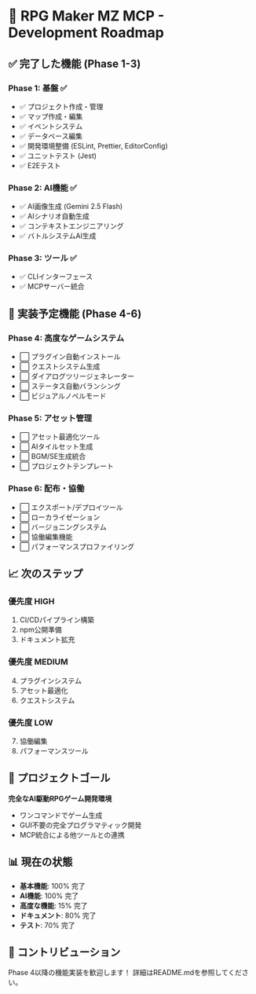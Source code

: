 # 🚀 RPG Maker MZ MCP - Development Roadmap

## ✅ 完了した機能 (Phase 1-3)

### Phase 1: 基盤 ✅
- ✅ プロジェクト作成・管理
- ✅ マップ作成・編集
- ✅ イベントシステム
- ✅ データベース編集
- ✅ 開発環境整備 (ESLint, Prettier, EditorConfig)
- ✅ ユニットテスト (Jest)
- ✅ E2Eテスト

### Phase 2: AI機能 ✅
- ✅ AI画像生成 (Gemini 2.5 Flash)
- ✅ AIシナリオ自動生成
- ✅ コンテキストエンジニアリング
- ✅ バトルシステムAI生成

### Phase 3: ツール ✅
- ✅ CLIインターフェース
- ✅ MCPサーバー統合

## 🚧 実装予定機能 (Phase 4-6)

### Phase 4: 高度なゲームシステム
- ⬜ プラグイン自動インストール
- ⬜ クエストシステム生成
- ⬜ ダイアログツリージェネレーター
- ⬜ ステータス自動バランシング
- ⬜ ビジュアルノベルモード

### Phase 5: アセット管理
- ⬜ アセット最適化ツール
- ⬜ AIタイルセット生成
- ⬜ BGM/SE生成統合
- ⬜ プロジェクトテンプレート

### Phase 6: 配布・協働
- ⬜ エクスポート/デプロイツール
- ⬜ ローカライゼーション
- ⬜ バージョニングシステム
- ⬜ 協働編集機能
- ⬜ パフォーマンスプロファイリング

## 📈 次のステップ

### 優先度 HIGH
1. CI/CDパイプライン構築
2. npm公開準備
3. ドキュメント拡充

### 優先度 MEDIUM
4. プラグインシステム
5. アセット最適化
6. クエストシステム

### 優先度 LOW
7. 協働編集
8. パフォーマンスツール

## 🎯 プロジェクトゴール

**完全なAI駆動RPGゲーム開発環境**
- ワンコマンドでゲーム生成
- GUI不要の完全プログラマティック開発
- MCP統合による他ツールとの連携

## 📊 現在の状態

- **基本機能**: 100% 完了
- **AI機能**: 100% 完了
- **高度な機能**: 15% 完了
- **ドキュメント**: 80% 完了
- **テスト**: 70% 完了

## 🤝 コントリビューション

Phase 4以降の機能実装を歓迎します！
詳細はREADME.mdを参照してください。